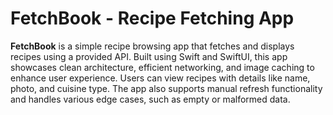 # FetchBook - Recipe Fetching App

**FetchBook** is a simple recipe browsing app that fetches and displays recipes using a provided API. Built using Swift and SwiftUI, this app showcases clean architecture, efficient networking, and image caching to enhance user experience. Users can view recipes with details like name, photo, and cuisine type. The app also supports manual refresh functionality and handles various edge cases, such as empty or malformed data.
